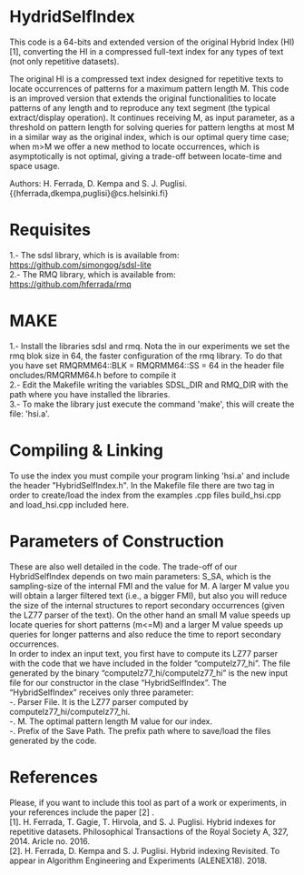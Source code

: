 # HydridSelfIndex
This code is a 64-bits and extended version of the original Hybrid Index (HI) [1], converting the HI in a compressed full-text index for any types of text (not only repetitive datasets).

The original HI is a compressed text index designed for repetitive texts to locate occurrences of patterns for a maximum pattern length M. This code is an improved version that extends the original functionalities to locate patterns of any length and to reproduce any text segment (the typical extract/display operation). It continues receiving M, as input parameter, as a threshold on pattern length for solving queries for pattern lengths at most M in a similar way as the original index, which is our optimal query time case; when m>M we offer a new method to locate occurrences, which is asymptotically is not optimal, giving a trade-off between locate-time and space usage.

Authors: H. Ferrada, D. Kempa and S. J. Puglisi. 
{{hferrada,dkempa,puglisi}@cs.helsinki.fi}

Requisites
=============
1.- The sdsl library, which is is available from: https://github.com/simongog/sdsl-lite <br />
2.- The RMQ library, which is available from: https://github.com/hferrada/rmq <br />

MAKE 
======
1.- Install the libraries sdsl and rmq. Nota the in our experiments we set the rmq blok size in 64, the faster configuration of the rmq library. To do that you have set RMQRMM64::BLK = RMQRMM64::SS = 64 in the header file oncludes/RMQRMM64.h before to compile it<br />
2.- Edit the Makefile writing the variables SDSL_DIR and RMQ_DIR with the path where you have installed the libraries. <br />
3.- To make the library just execute the command 'make', this will create the file: 'hsi.a'. <br />

Compiling & Linking
=========================
To use the index you must compile your program linking 'hsi.a' and include the header "HybridSelfIndex.h". In the Makefile file there are two tag in order to create/load the index from the examples .cpp files build_hsi.cpp and load_hsi.cpp included here.

Parameters of Construction
==========================
These are also well detailed in the code. The trade-off of our HybridSelfIndex depends on two main parameters: S_SA, which is the sampling-size of the internal FMI and the value for M. A larger M value you will obtain a larger filtered text (i.e., a bigger FMI), but also you will reduce the size of the internal structures to report secondary occurrences (given the LZ77 parser of the text). On the other hand an small M value speeds up locate queries for short patterns (m<=M) and a larger M value speeds up queries for longer patterns and also reduce the time to report secondary occurrences.<br />
In order to index an input text, you first have to compute its LZ77 parser with the code that we have included in the folder “computelz77_hi”. The file generated by the binary “computelz77_hi/computelz77_hi” is the new input file for our constructor in the clase “HybridSelfIndex”. The “HybridSelfIndex” receives only three parameter: <br />
-. Parser File. It is the LZ77 parser computed by computelz77_hi/computelz77_hi. <br />
-. M. The optimal pattern length M value for our index.<br />
-. Prefix of the Save Path. The prefix path where to save/load the files generated by the code.<br />

References
===========
Please, if you want to include this tool as part of a work or experiments, in your references include the paper [2] .<br />
[1]. H. Ferrada, T. Gagie, T. Hirvola, and S. J. Puglisi. Hybrid indexes for repetitive datasets. Philosophical Transactions of the Royal Society A, 327, 2014. Aricle no. 2016. <br />
[2]. H. Ferrada, D. Kempa and S. J. Puglisi. Hybrid indexing Revisited. To appear in Algorithm Engineering and Experiments (ALENEX18). 2018.
